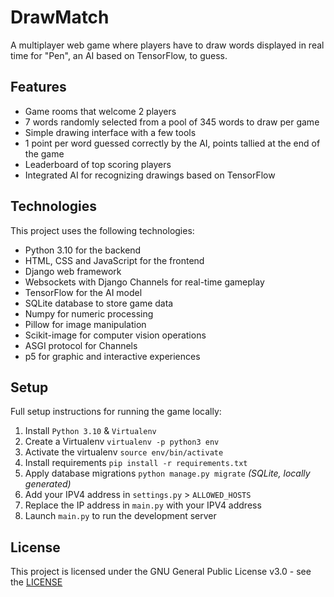 # DrawMatch 

A multiplayer web game where players have to draw words displayed in real time for "Pen", an AI based on TensorFlow, to guess.

## Features

- Game rooms that welcome 2 players
- 7 words randomly selected from a pool of 345 words to draw per game   
- Simple drawing interface with a few tools     
- 1 point per word guessed correctly by the AI, points tallied at the end of the game
- Leaderboard of top scoring players   
- Integrated AI for recognizing drawings based on TensorFlow

## Technologies

This project uses the following technologies:

- Python 3.10 for the backend
- HTML, CSS and JavaScript for the frontend  
- Django web framework 
- Websockets with Django Channels for real-time gameplay     
- TensorFlow for the AI model  
- SQLite database to store game data
- Numpy for numeric processing 
- Pillow for image manipulation
- Scikit-image for computer vision operations
- ASGI protocol for Channels
- p5 for graphic and interactive experiences

## Setup

Full setup instructions for running the game locally:

1. Install `Python 3.10` & `Virtualenv`  
2. Create a Virtualenv `virtualenv -p python3 env` 
3. Activate the virtualenv `source env/bin/activate`
4. Install requirements `pip install -r requirements.txt`
5. Apply database migrations `python manage.py migrate` _(SQLite, locally generated)_
6. Add your IPV4 address in `settings.py` > `ALLOWED_HOSTS`
7. Replace the IP address in `main.py` with your IPV4 address
8. Launch `main.py` to run the development server     

## License

This project is licensed under the GNU General Public License v3.0 - see the [LICENSE](LICENSE)
